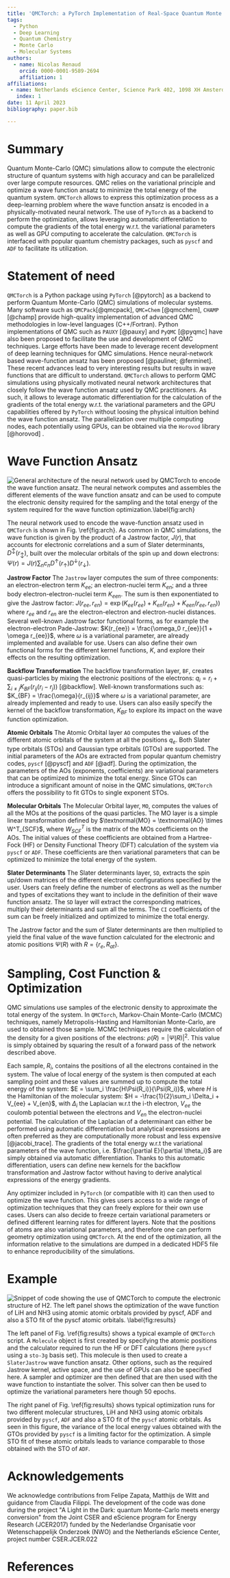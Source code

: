 ```yaml
---
title: 'QMCTorch: a PyTorch Implementation of Real-Space Quantum Monte Carlo Simulations of Molecular Systems'
tags:
  - Python
  - Deep Learning
  - Quantum Chemistry
  - Monte Carlo
  - Molecular Systems
authors:
  - name: Nicolas Renaud
    orcid: 0000-0001-9589-2694
    affiliation: 1
affiliations:
 - name: Netherlands eScience Center, Science Park 402, 1098 XH Amsterdam, The Netherlands
   index: 1
date: 11 April 2023
bibliography: paper.bib

---
```


# Summary

Quantum Monte-Carlo (QMC) simulations allow to compute the electronic structure of quantum systems
with high accuracy and can be parallelized over large compute resources. QMC relies on the variational principle and optimize a wave function ansatz to minimize the total energy of the quantum system. `QMCTorch`
allows to express this optimization process as a deep-learning problem where the wave function ansatz is encoded
in a physically-motivated neural network. The use of `PyTorch` as a backend to perform the optimization, allows 
leveraging automatic differentiation to compute the gradients of the total energy w.r.t. the variational parameters
as well as GPU computing to accelerate the calculation. `QMCTorch` is interfaced with popular quantum chemistry packages, such as `pyscf` and `ADF`
to facilitate its utilization.


# Statement of need

`QMCTorch` is a Python package using `PyTorch` [@pytorch] as a backend to perform Quantum Monte-Carlo (QMC) simulations of molecular systems. Many software such as `QMCPack`[@qmcpack], `QMC=Chem` [@qmcchem], `CHAMP` [@champ] provide high-quality implementation of advanced QMC methodologies in low-level languages (C++/Fortran).  Python implementations of QMC such as `PAUXY` [@pauxy] and `PyQMC` [@pyqmc] have also been proposed to facilitate the use and development of QMC techniques. Large efforts have been made to leverage recent development of deep learning techniques for QMC simulations. Hence neural-network based wave-function ansatz has been proposed [@paulinet; @ferminet]. These recent advances lead to very interesting results but results in wave functions that are difficult to understand. `QMCTorch` allows to perform QMC simulations using physically motivated neural network architectures that closely follow the wave function ansatz used by QMC practitioners. As such, it allows to leverage automatic differentiation for the calculation of the gradients of the total energy w.r.t. the variational parameters and the GPU capabilities offered by `PyTorch` without loosing the physical intuition behind the wave function ansatz. The parallelization over multiple computing nodes, each potentially using GPUs, can be obtained via the `Horovod` library [@horovod] .


# Wave Function Ansatz
![General architecture of the neural network used by `QMCTorch` to encode the wave function ansatz. The neural network computes and assembles the different elements of the wave function ansatz and can be used to compute the electronic density required for the sampling and the total energy of the system required for the wave function optimization.\label{fig:arch}](qmctorch2.png)

The neural network used to encode the wave-function ansatz used in `QMCTorch` is shown in Fig. \ref{fig:arch}. As common in QMC simulations, the wave function is given by the product of a Jastrow factor, $J(r)$, that accounts for electronic correlations and a sum of Slater determinants, $D^\updownarrow(r_\updownarrow)$, built over the molecular orbitals of the spin up and down electrons:  $\Psi(r) = J(r)\sum_n c_n D^\uparrow(r_\uparrow)D^\downarrow(r_\downarrow)$.

**Jastrow Factor** The `Jastrow` layer computes the sum of three components: an electron-electron term $K_{ee}$; an electron-nuclei term $K_{en}$; and a three body electron-electron-nuclei term $K_{een}$. The sum is then exponentiated to give the Jastrow factor: $J(r_{ee}, r_{en}) = \exp\left( K_{ee}(r_{ee})+K_{en}(r_{en}) + K_{een}(r_{ee},r_{en})\right)$ where $r_{ee}$ and $r_{en}$ are the electron-electron and electron-nuclei distances. Several well-known Jastrow factor functional forms, as for example the electron-electron Pade-Jastrow: $K(r_{ee}) = \frac{\omega_0 r_{ee}}{1 + \omega r_{ee}}$, where $\omega$ is a variational parameter, are already implemented and available for use. Users can also define their own functional forms for the different kernel functions, $K$, and explore their effects on the resulting optimization.  

**Backflow Transformation** The backflow transformation layer, `BF`, creates quasi-particles by mixing the electronic positions of the electrons: $q_i = r_i + \sum_{i\neq j} K_{BF}(r_{ij}(r_i-r_j))$ [@backflow]. Well-known transformations such as: $K_{BF} = \frac{\omega}{r_{ij}}$ where $\omega$ is a variational parameter, are already implemented and ready to use. Users can also easily specify the kernel of the backflow transformation, $K_{BF}$ to explore its impact on the wave function optimization.

**Atomic Orbitals** The Atomic Orbital layer `AO` computes the values of the different atomic orbitals of the system at all the positions $q_e$. Both Slater type orbitals (STOs) and Gaussian type orbitals (GTOs) are supported. The initial parameters of the AOs are extracted from popular quantum chemistry codes, `pyscf` [@pyscf] and `ADF` [@adf].  During the optimization, the parameters of the AOs (exponents, coefficients) are variational parameters that can be optimized to minimize the total energy. Since GTOs can introduce a significant amount of noise in the QMC simulations, `QMCTorch` offers the possibility to fit GTOs to single exponent STOs.

**Molecular Orbitals** The Molecular Orbital layer, `MO`, computes the values of all the MOs at the positions of the quasi particles. The MO layer is a simple linear transformation defined by $\textnormal{MO} =  \textnormal{AO} \times W^T_{SCF}$, where $W^T_{SCF}$ is the matrix of the MOs coefficients on the AOs. The initial values of these coefficients are obtained from a Hartree-Fock (HF) or Density Functional Theory (DFT) calculation of the system via `pyscf` or `ADF`. These coefficients are then variational parameters that can be optimized to minimize the total energy of the system. 

**Slater Determinants** The Slater determinants layer, `SD`, extracts the spin up/down  matrices of the different electronic configurations specified by the user. Users can freely define the number of electrons as well as the number and types of excitations they want to include in the definition of their wave function ansatz. The `SD` layer will extract the corresponding matrices, multiply their determinants and sum all the terms. The `CI` coefficients of the sum can be freely initialized and optimized to minimize the total energy.

The Jastrow factor and the sum of Slater determinants are then multiplied to yield the final value of the wave function calculated for the electronic and atomic positions $\Psi(R)$ with $R = \{r_e, R_{at}\}$. 

# Sampling, Cost Function & Optimization 

QMC simulations use samples of the electronic density to approximate the total energy of the system. In `QMCTorch`, Markov-Chain Monte-Carlo (MCMC) techniques, namely Metropolis-Hasting and Hamiltonian Monte-Carlo, are used to obtained those sample. MCMC techniques require the calculation of the density for a given positions of the electrons: $\rho(R) = |\Psi(R)|^2$. This value is simply obtained by squaring the result of a forward pass of the network described above.

Each sample, $R_i$, contains  the positions of all the electrons contained in the system. The value of local energy of the system is then computed at each sampling point and these values are summed up to compute the total energy of the system: $E = \sum_i \frac{H\Psi(R_i)}{\Psi(R_i)}$, where $H$ is the Hamiltonian of the molecular system: $H = -\frac{1}{2}\sum_i \Delta_i + V_{ee} + V_{en}$, with $\Delta_i$ the Laplacian w.r.t the i-th electron, $V_{ee}$ the coulomb potential between the electrons and $V_{en}$ the electron-nuclei potential. The calculation of the Laplacian of a determinant can either be performed using automatic differentiation but analytical expressions are often preferred as they are computationally more robust and less expensive [@jacobi_trace]. The gradients of the total energy w.r.t the variational parameters of the wave function, i.e. $\frac{\partial E}{\partial \theta_i}$ are simply obtained via automatic differentiation. Thanks to this automatic differentiation, users can define new kernels for the backflow transformation and Jastrow factor without having to derive analytical expressions of the energy gradients. 

Any optimizer included in `PyTorch` (or compatible with it) can then used to optimize the wave function. This gives users access to a wide range of optimization techniques that they can freely explore for their own use cases. Users can also decide to freeze certain variational parameters or defined different learning rates for different layers. Note that the positions of atoms are also variational parameters, and therefore one can perform geometry optimization using `QMCTorch`. At the end of the optimization, all the information relative to the simulations are dumped in a dedicated HDF5 file to enhance reproducibility of the simulations.

# Example

![Snippet of code showing the use of QMCTorch to compute the electronic structure of H2. The left panel shows the optimization of the wave function of LiH and NH3 using atomic atomic orbitals provided by `pyscf`, `ADF` and also a STO fit of the `pyscf` atomic orbitals. \label{fig:results}](qmctorch_results.png)

The left panel of Fig. \ref{fig:results} shows a typical example of `QMCTorch` script. A `Molecule` object is first created by specifying the atomic positions and the calculator required to run the HF or DFT calculations (here `pyscf` using  a `sto-3g` basis set). This molecule is then used to create a `SlaterJastrow` wave function ansatz. Other options, such as the required Jastrow kernel, active space, and the use of GPUs can also be specified here. A sampler and optimizer are then defined that are then used with the wave function to instantiate the solver. This solver can then be used to optimize the variational parameters here though 50 epochs. 

The right panel of Fig. \ref{fig:results} shows typical optimization runs for two different molecular structures, LiH and NH3 using atomic orbitals provided by `pyscf`, `ADF` and also a STO fit of the `pyscf` atomic orbitals. As seen in this figure, the variance of the local energy values obtained with the GTOs provided by `pyscf` is a limiting factor for the optimization. A simple STO fit of these atomic orbitals leads to variance comparable to those obtained with the STO of `ADF`.

# Acknowledgements

We acknowledge contributions from Felipe Zapata, Matthijs de Witt and guidance from Claudia Filippi. The development of the code was done during the project "A Light in the Dark: quantum Monte-Carlo meets energy conversion" from the Joint CSER and eScience program for Energy Research (JCER2017) funded by the Nederlandse Organisatie voor Wetenschappelijk Onderzoek (NWO) and the Netherlands eScience Center, project number CSER.JCER.022

# References
